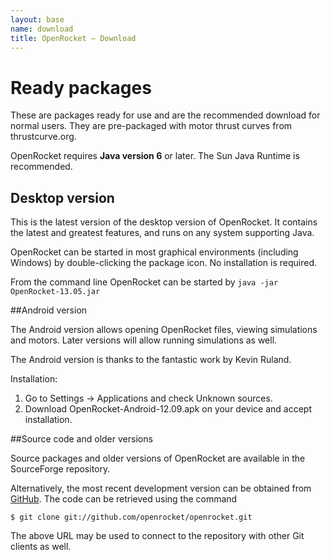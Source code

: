```yaml
---
layout: base
name: download
title: OpenRocket — Download
---
```


# Ready packages

These are packages ready for use and are the recommended download for normal users. They are pre-packaged with motor thrust curves from thrustcurve.org.

OpenRocket requires **Java version 6** or later. The Sun Java Runtime is recommended.


## Desktop version

This is the latest version of the desktop version of OpenRocket. It contains the latest and greatest features, and runs on any system supporting Java.

OpenRocket can be started in most graphical environments (including Windows) by double-clicking the package icon. No installation is required.

From the command line OpenRocket can be started by `java -jar OpenRocket-13.05.jar`


##Android version

The Android version allows opening OpenRocket files, viewing simulations and motors. Later versions will allow running simulations as well.

The Android version is thanks to the fantastic work by Kevin Ruland.

Installation:

 1. Go to Settings → Applications and check Unknown sources.
 1. Download OpenRocket-Android-12.09.apk on your device and accept installation.


##Source code and older versions

Source packages and older versions of OpenRocket are available in the SourceForge repository.

Alternatively, the most recent development version can be obtained from [GitHub](https://github.com/openrocket/openrocket/). The code can be retrieved using the command


    $ git clone git://github.com/openrocket/openrocket.git


The above URL may be used to connect to the repository with other Git clients as well.
